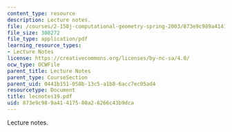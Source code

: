 ```yaml
---
content_type: resource
description: Lecture notes.
file: /courses/2-158j-computational-geometry-spring-2003/873e9c989a41417580a26266c43b9dca_lecnotes19.pdf
file_size: 308272
file_type: application/pdf
learning_resource_types:
- Lecture Notes
license: https://creativecommons.org/licenses/by-nc-sa/4.0/
ocw_type: OCWFile
parent_title: Lecture Notes
parent_type: CourseSection
parent_uid: 0441b151-058b-13c5-a1b8-6acc7ec05ad4
resourcetype: Document
title: lecnotes19.pdf
uid: 873e9c98-9a41-4175-80a2-6266c43b9dca
---
```

Lecture notes.